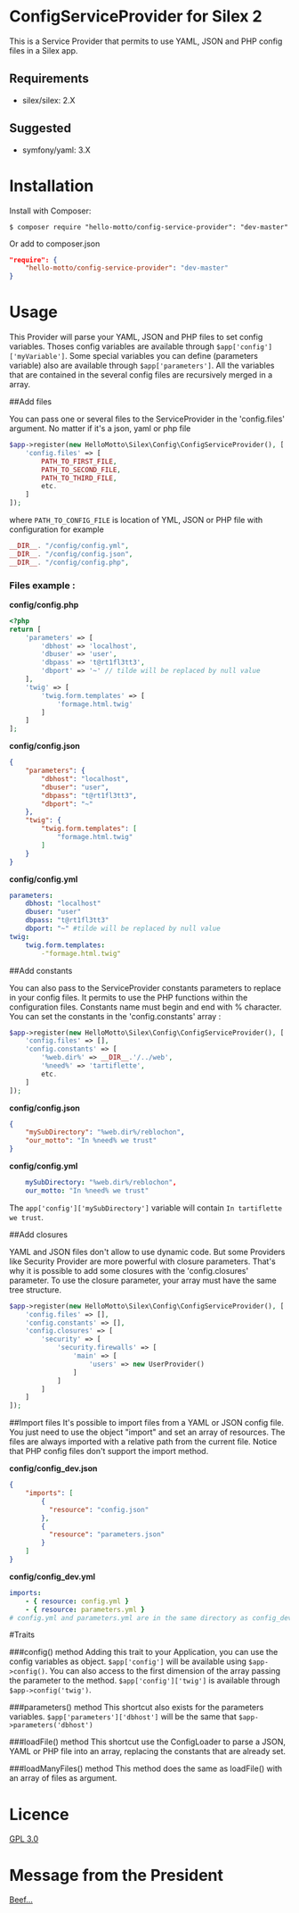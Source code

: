 ConfigServiceProvider for Silex 2
=

This is a Service Provider that permits to use YAML, JSON and PHP config files in a Silex app.

Requirements
-
  - silex/silex: 2.X

Suggested
-
  - symfony/yaml: 3.X

# Installation


Install with Composer:

    $ composer require "hello-motto/config-service-provider": "dev-master"

Or add to composer.json

``` json
"require": {
    "hello-motto/config-service-provider": "dev-master"
}
```

# Usage
This Provider will parse your YAML, JSON and PHP files to set config variables.
Thoses config variables are available through `$app['config']['myVariable']`.
Some special variables you can define (parameters variable) also are available through `$app['parameters']`.
All the variables that are contained in the several config files are recursively merged in a array.

##Add files

You can pass one or several files to the ServiceProvider in the 'config.files' argument. No matter if it's a json, yaml or php file

``` php
$app->register(new HelloMotto\Silex\Config\ConfigServiceProvider(), [
    'config.files' => [
        PATH_TO_FIRST_FILE,
        PATH_TO_SECOND_FILE,
        PATH_TO_THIRD_FILE,
        etc.
    ]
]);
```

where `PATH_TO_CONFIG_FILE` is location of YML, JSON or PHP file with configuration for example
```php
__DIR__. "/config/config.yml",
__DIR__. "/config/config.json",
__DIR__. "/config/config.php",
```

### Files example :
**config/config.php**
```php
<?php
return [
    'parameters' => [
        'dbhost' => 'localhost',
        'dbuser' => 'user',
        'dbpass' => 't@rt1fl3tt3',
        'dbport' => '~' // tilde will be replaced by null value
    ],
    'twig' => [
        'twig.form.templates' => [
            'formage.html.twig'
        ]
    ]
];
```
**config/config.json**
```json
{
    "parameters": {
        "dbhost": "localhost",
        "dbuser": "user",
        "dbpass": "t@rt1fl3tt3",
        "dbport": "~"
    },
    "twig": {
        "twig.form.templates": [
            "formage.html.twig"
        ]
    }
}
```
**config/config.yml**
```yaml
parameters:
    dbhost: "localhost"
    dbuser: "user"
    dbpass: "t@rt1fl3tt3"
    dbport: "~" #tilde will be replaced by null value
twig:
    twig.form.templates:
        -"formage.html.twig"
```
##Add constants

You can also pass to the ServiceProvider constants parameters to replace in your config files.
It permits to use the PHP functions within the configuration files.
Constants name must begin and end with % character.
You can set the constants in the 'config.constants' array :
```php
$app->register(new HelloMotto\Silex\Config\ConfigServiceProvider(), [
    'config.files' => [],
    'config.constants' => [
        '%web.dir%' => __DIR__.'/../web',
        '%need%' => 'tartiflette',
        etc.
    ]
]);
```

**config/config.json**
``` json
{
    "mySubDirectory": "%web.dir%/reblochon",
    "our_motto": "In %need% we trust"
}
```

**config/config.yml**
``` yaml
    mySubDirectory: "%web.dir%/reblochon",
    our_motto: "In %need% we trust"
```

The `app['config']['mySubDirectory']` variable will contain `In tartiflette we trust`.

##Add closures

YAML and JSON files don't allow to use dynamic code.
But some Providers like Security Provider are more powerful with closure parameters.
That's why it is possible to add some closures with the 'config.closures' parameter.
To use the closure parameter, your array must have the same tree structure.

```php
$app->register(new HelloMotto\Silex\Config\ConfigServiceProvider(), [
    'config.files' => [],
    'config.constants' => [],
    'config.closures' => [
        'security' => [
            'security.firewalls' => [
                'main' => [
                    'users' => new UserProvider()
                ]
            ]
        ]
    ]
]);
```

##Import files
It's possible to import files from a YAML or JSON config file.
You just need to use the object "import" and set an array of resources.
The files are always imported with a relative path from the current file.
Notice that PHP config files don't support the import method.

**config/config_dev.json**
``` json
{
    "imports": [
        {
          "resource": "config.json"
        },
        {
          "resource": "parameters.json"
        }
    ]
}
```

**config/config_dev.yml**
``` yaml
imports:
    - { resource: config.yml }
    - { resource: parameters.yml }
# config.yml and parameters.yml are in the same directory as config_dev.yml
```


#Traits

###config() method
Adding this trait to your Application, you can use the config variables as object.
`$app['config']` will be available using `$app->config()`.
You can also access to the first dimension of the array passing the parameter to the method.
`$app['config']['twig']` is available through `$app->config('twig')`.

###parameters() method
This shortcut also exists for the parameters variables. `$app['parameters']['dbhost']` will be the same that `$app->parameters('dbhost')`

###loadFile() method
This shortcut use the ConfigLoader to parse a JSON, YAML or PHP file into an array, replacing the constants that are already set.

###loadManyFiles() method
This method does the same as loadFile() with an array of files as argument.


# Licence
[GPL 3.0](https://www.gnu.org/licenses/gpl-3.0.html)

# Message from the President
[Beef...](https://youtu.be/M2wyG8Kt3fA)